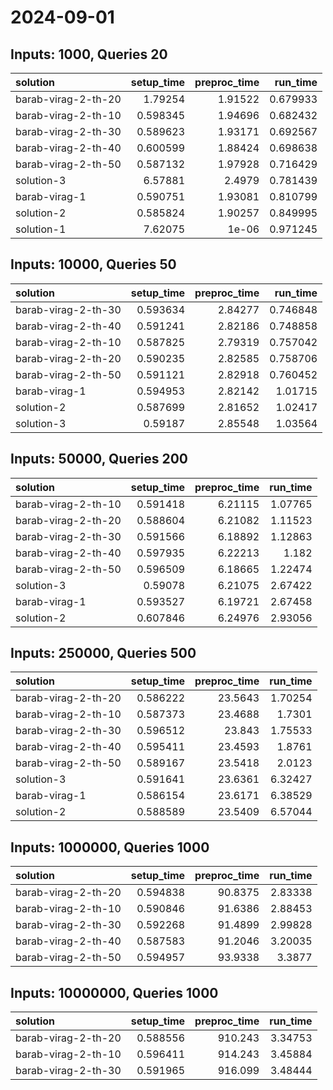 # 2024-09-01

## Inputs: 1000, Queries 20

| solution            |   setup_time |   preproc_time |   run_time |
|:--------------------|-------------:|---------------:|-----------:|
| barab-virag-2-th-20 |     1.79254  |        1.91522 |   0.679933 |
| barab-virag-2-th-10 |     0.598345 |        1.94696 |   0.682432 |
| barab-virag-2-th-30 |     0.589623 |        1.93171 |   0.692567 |
| barab-virag-2-th-40 |     0.600599 |        1.88424 |   0.698638 |
| barab-virag-2-th-50 |     0.587132 |        1.97928 |   0.716429 |
| solution-3          |     6.57881  |        2.4979  |   0.781439 |
| barab-virag-1       |     0.590751 |        1.93081 |   0.810799 |
| solution-2          |     0.585824 |        1.90257 |   0.849995 |
| solution-1          |     7.62075  |        1e-06   |   0.971245 |

## Inputs: 10000, Queries 50

| solution            |   setup_time |   preproc_time |   run_time |
|:--------------------|-------------:|---------------:|-----------:|
| barab-virag-2-th-30 |     0.593634 |        2.84277 |   0.746848 |
| barab-virag-2-th-40 |     0.591241 |        2.82186 |   0.748858 |
| barab-virag-2-th-10 |     0.587825 |        2.79319 |   0.757042 |
| barab-virag-2-th-20 |     0.590235 |        2.82585 |   0.758706 |
| barab-virag-2-th-50 |     0.591121 |        2.82918 |   0.760452 |
| barab-virag-1       |     0.594953 |        2.82142 |   1.01715  |
| solution-2          |     0.587699 |        2.81652 |   1.02417  |
| solution-3          |     0.59187  |        2.85548 |   1.03564  |

## Inputs: 50000, Queries 200

| solution            |   setup_time |   preproc_time |   run_time |
|:--------------------|-------------:|---------------:|-----------:|
| barab-virag-2-th-10 |     0.591418 |        6.21115 |    1.07765 |
| barab-virag-2-th-20 |     0.588604 |        6.21082 |    1.11523 |
| barab-virag-2-th-30 |     0.591566 |        6.18892 |    1.12863 |
| barab-virag-2-th-40 |     0.597935 |        6.22213 |    1.182   |
| barab-virag-2-th-50 |     0.596509 |        6.18665 |    1.22474 |
| solution-3          |     0.59078  |        6.21075 |    2.67422 |
| barab-virag-1       |     0.593527 |        6.19721 |    2.67458 |
| solution-2          |     0.607846 |        6.24976 |    2.93056 |

## Inputs: 250000, Queries 500

| solution            |   setup_time |   preproc_time |   run_time |
|:--------------------|-------------:|---------------:|-----------:|
| barab-virag-2-th-20 |     0.586222 |        23.5643 |    1.70254 |
| barab-virag-2-th-10 |     0.587373 |        23.4688 |    1.7301  |
| barab-virag-2-th-30 |     0.596512 |        23.843  |    1.75533 |
| barab-virag-2-th-40 |     0.595411 |        23.4593 |    1.8761  |
| barab-virag-2-th-50 |     0.589167 |        23.5418 |    2.0123  |
| solution-3          |     0.591641 |        23.6361 |    6.32427 |
| barab-virag-1       |     0.586154 |        23.6171 |    6.38529 |
| solution-2          |     0.588589 |        23.5409 |    6.57044 |

## Inputs: 1000000, Queries 1000

| solution            |   setup_time |   preproc_time |   run_time |
|:--------------------|-------------:|---------------:|-----------:|
| barab-virag-2-th-20 |     0.594838 |        90.8375 |    2.83338 |
| barab-virag-2-th-10 |     0.590846 |        91.6386 |    2.88453 |
| barab-virag-2-th-30 |     0.592268 |        91.4899 |    2.99828 |
| barab-virag-2-th-40 |     0.587583 |        91.2046 |    3.20035 |
| barab-virag-2-th-50 |     0.594957 |        93.9338 |    3.3877  |

## Inputs: 10000000, Queries 1000

| solution            |   setup_time |   preproc_time |   run_time |
|:--------------------|-------------:|---------------:|-----------:|
| barab-virag-2-th-20 |     0.588556 |        910.243 |    3.34753 |
| barab-virag-2-th-10 |     0.596411 |        914.243 |    3.45884 |
| barab-virag-2-th-30 |     0.591965 |        916.099 |    3.48444 |